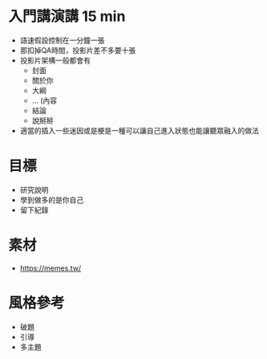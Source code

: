 # 入門講演講 15 min
* 語速假設控制在一分鐘一張
* 那扣掉QA時間，投影片差不多要十張
* 投影片架構一般都會有
  * 封面
  * 關於你
  * 大綱
  * ... (內容
  * 結論
  * 說掰掰
* 適當的插入一些迷因或是梗是一種可以讓自己進入狀態也能讓聽眾融入的做法 

# 目標
* 研究說明
* 學到做多的是你自己
* 留下紀錄

# 素材
* https://memes.tw/

# 風格參考
* 破題
* 引導
* 多主題
